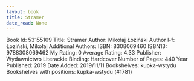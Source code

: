 ```yaml
---
layout: book
title: Stramer
date_read: None
---
```


Book Id: 53155109
Title: Stramer
Author: Mikołaj Łoziński
Author l-f: Łoziński, Mikołaj
Additional Authors: 
ISBN: 8308069460
ISBN13: 9788308069462
My Rating: 0
Average Rating: 4.33
Publisher: Wydawnictwo Literackie
Binding: Hardcover
Number of Pages: 440
Year Published: 2019
Date Added: 2019/11/11
Bookshelves: kupka-wstydu
Bookshelves with positions: kupka-wstydu (#1781)

